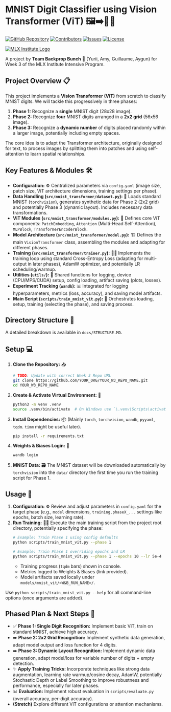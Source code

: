 # MNIST Digit Classifier using Vision Transformer (ViT) 🖼️➡️🔢🧠

[![GitHub Repository](https://img.shields.io/badge/GitHub-Repository-blue?style=for-the-badge&logo=github)](https://github.com/YuriiOks/mlx-w3-mnist-transformer)
[![Contributors](https://img.shields.io/github/contributors/YuriiOks/mlx-w3-mnist-transformer?style=for-the-badge)](https://github.com/YuriiOks/mlx-w3-mnist-transformer/graphs/contributors)
[![Issues](https://img.shields.io/github/issues/YuriiOks/mlx-w3-mnist-transformer?style=for-the-badge)](https://github.com/YuriiOks/mlx-w3-mnist-transformer/issues)
[![License](https://img.shields.io/github/license/YuriiOks/mlx-w3-mnist-transformer?style=for-the-badge)](https://github.com/YuriiOks/mlx-w3-mnist-transformer/blob/main/LICENSE)

[![MLX Institute Logo](https://ml.institute/logo.png)](http://ml.institute)

A project by **Team Backprop Bunch** 🎉 (Yurii, Amy, Guillaume, Aygun) for Week 3 of the MLX Institute Intensive Program.

## Project Overview 📋

This project implements a **Vision Transformer (ViT)** from scratch to classify MNIST digits. We will tackle this progressively in three phases:

1.  **Phase 1:** Recognize a **single** MNIST digit (28x28 image).
2.  **Phase 2:** Recognize **four** MNIST digits arranged in a **2x2 grid** (56x56 image).
3.  **Phase 3:** Recognize a **dynamic number** of digits placed randomly within a larger image, potentially including empty spaces.

The core idea is to adapt the Transformer architecture, originally designed for text, to process images by splitting them into patches and using self-attention to learn spatial relationships.

## Key Features & Modules 🛠️

*   **Configuration:** ⚙️ Centralized parameters via `config.yaml` (image size, patch size, ViT architecture dimensions, training settings per phase).
*   **Data Handling (`src/mnist_transformer/dataset.py`):** 🔄 Loads standard MNIST (`torchvision`), generates synthetic data for Phase 2 (2x2 grid) and potentially Phase 3 (dynamic layout). Includes necessary data transformations.
*   **ViT Modules (`src/mnist_transformer/modules.py`):** 🧩 Defines core ViT components: `PatchEmbedding`, `Attention` (Multi-Head Self-Attention), `MLPBlock`, `TransformerEncoderBlock`.
*   **Model Architecture (`src/mnist_transformer/model.py`):** 🏗️ Defines the main `VisionTransformer` class, assembling the modules and adapting for different phases.
*   **Training (`src/mnist_transformer/trainer.py`):** 🏋️‍♀️ Implements the training loop using standard Cross-Entropy Loss (adapting for multi-output in later phases), AdamW optimizer, and potentially LR scheduling/warmup.
*   **Utilities (`utils/`):** 🔧 Shared functions for logging, device (CPU/MPS/CUDA) setup, config loading, artifact saving (plots, losses).
*   **Experiment Tracking (`wandb`):** 📊 Integrated for logging hyperparameters, metrics (loss, accuracy), and saving model artifacts.
*   **Main Script (`scripts/train_mnist_vit.py`):** 🚀 Orchestrates loading, setup, training (selecting the phase), and saving process.

## Directory Structure 📁

A detailed breakdown is available in `docs/STRUCTURE.MD`.

## Setup 💻

1.  **Clone the Repository:** 📥
    ```bash
    # TODO: Update with correct Week 3 Repo URL
    git clone https://github.com/YOUR_ORG/YOUR_W3_REPO_NAME.git
    cd YOUR_W3_REPO_NAME
    ```
2.  **Create & Activate Virtual Environment:** 🐍
    ```bash
    python3 -m venv .venv
    source .venv/bin/activate  # On Windows use `\.venv\Scripts\activate`
    ```
3.  **Install Dependencies:** 📦 (Mainly `torch`, `torchvision`, `wandb`, `pyyaml`, `tqdm`. `timm` might be useful later).
    ```bash
    pip install -r requirements.txt
    ```
4.  **Weights & Biases Login:** 🔑
    ```bash
    wandb login
    ```
5.  **MNIST Data:** 🗃️ The MNIST dataset will be downloaded automatically by `torchvision` into the `data/` directory the first time you run the training script for Phase 1.

## Usage 🚦

1.  **Configuration:** ⚙️ Review and adjust parameters in `config.yaml` for the target phase (e.g., `model` dimensions, `training.phaseX_...` settings like epochs, batch size, learning rate).
2.  **Run Training:** 🏃‍♂️ Execute the main training script from the project root directory, potentially specifying the phase:
    ```bash
    # Example: Train Phase 1 using config defaults
    python scripts/train_mnist_vit.py --phase 1

    # Example: Train Phase 1 overriding epochs and LR
    python scripts/train_mnist_vit.py --phase 1 --epochs 10 --lr 5e-4
    ```
    *   Training progress (`tqdm` bars) shown in console.
    *   Metrics logged to Weights & Biases (link provided).
    *   Model artifacts saved locally under `models/mnist_vit/<W&B_RUN_NAME>/`.

Use `python scripts/train_mnist_vit.py --help` for all command-line options (once arguments are added).

## Phased Plan & Next Steps 🔮

*   ✅ **Phase 1: Single Digit Recognition:** Implement basic ViT, train on standard MNIST, achieve high accuracy.
*   ➡️ **Phase 2: 2x2 Grid Recognition:** Implement synthetic data generation, adapt model output and loss function for 4 digits.
*   ➡️ **Phase 3: Dynamic Layout Recognition:** Implement dynamic data generation, adapt model/loss for variable number of digits + empty detection.
*   ✨ **Apply Training Tricks:** Incorporate techniques like strong data augmentation, learning rate warmup/cosine decay, AdamW, potentially Stochastic Depth or Label Smoothing to improve robustness and performance, especially for later phases.
*   📊 **Evaluation:** Implement robust evaluation in `scripts/evaluate.py` (overall accuracy, per-digit accuracy).
*   **(Stretch)** Explore different ViT configurations or attention mechanisms.
